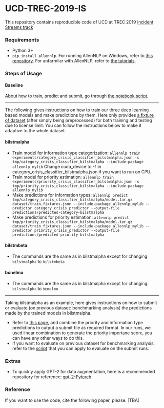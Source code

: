 # UCD-TREC-2019-IS
This repository contains reproducible code of UCD at TREC 2019 [Incident Streams track](http://dcs.gla.ac.uk/~richardm/TREC_IS/)

### Requirements

-  Python 3+
- `pip install allennlp`. For running AllenNLP on Windows, refer to [this repository](https://github.com/wangcongcong123/AllenNLPonWins). For unfarmilar with AllenNLP, refer to [the tutorials](https://github.com/allenai/allennlp/tree/master/tutorials).

### Steps of Usage

#### Baseline
About how to train, predict and submit, go through [the notebook script](UCDbaseline.ipynb).

---
The following gives instructions on how to train our three deep learning based models and make predictions by them.
Here only provides [a fixture of dataset](dataset/train_fixtures.json) (after simply being preprocessed) for both training and testing due to license limit. You can follow the instructions below to make it adaptive to the whole dataset. 

#### bilstmalpha
- Train model for information type categorization: `allennlp train experiments/category_crisis_classifier_bilstmalpha.json -s tmp/category_crisis_classifier_bilstmalpha --include-package allennlp_mylib` Change cuda_device to -1 in category_crisis_classifier_bilstmalpha.json if you want to run on CPU.
- Train model for priority estimation: `allennlp train experiments/priority_crisis_classifier_bilstmalpha.json -s tmp/priority_crisis_classifier_bilstmalpha --include-package allennlp_mylib`
- Make predictions for information types: `allennlp predict tmp/category_crisis_classifier_bilstmalpha/model.tar.gz dataset/train_fixtures.json --include-package allennlp_mylib --predictor category_crisis_predictor --output-file predictions/predicted-category-bilstmalpha`
- Make predictions for priority estimation: `allennlp predict tmp/priority_crisis_classifier_bilstmalpha/model.tar.gz dataset/train_fixtures.json --include-package allennlp_mylib --predictor priority_crisis_predictor --output-file predictions/predicted-priority-bilstmalpha`

#### bilstmbeta
- The commands are the same as in bilstmalpha except for changing `bilstmalpha` to `bilstmbeta`

#### bcnelmo
- The commands are the same as in bilstmalpha except for changing `bilstmalpha` to `bcnelmo`
---
Taking bilstmalpha as an example, here gives instructions on how to submit or evaluate (on previous dataset: benchmarking analysis) the predictions made by the trained models in bilstmalpha.
- Refer to [this page](http://dcs.gla.ac.uk/~richardm/TREC_IS/2019/2019B_Submission.html), and combine the priority and information type predictions to output a submit file as required format. In our runs, we used linear combination to generate the priority importane score, you can have any other ways to do this.
- If you want to evaluate on previous dataset for benchmarking analysis, refer to the [script](http://dcs.gla.ac.uk/~richardm/TREC_IS/2019/TREC-IS_V2_2018Events_2019AFormat_Evaluation_Notebook.ipynb) that you can apply to evaluate on the submit runs.

### Extras
- To quickly apply GPT-2 for data augmentation, here is a recommended repository for reference: [gpt-2-Pytorch](https://github.com/graykode/gpt-2-Pytorch)

### Reference
If you want to use the code, cite the following paper, please.
    [TBA]